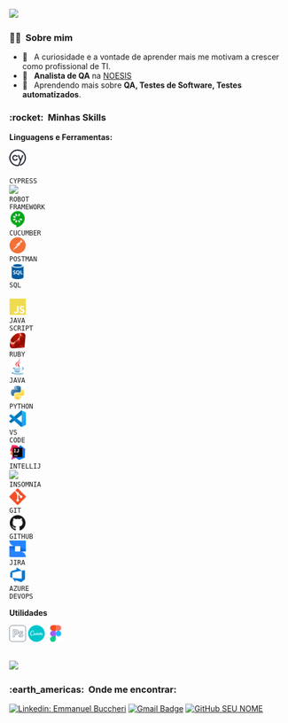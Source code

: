 
![](https://komarev.com/ghpvc/?username=emmanuelbuccheri&color=006bed)

<h3> 👨‍🦱 &nbsp;Sobre mim </h3>

- 🤔 &nbsp; A curiosidade e a vontade de aprender mais me motivam a crescer como profissional de TI.
- 💼 &nbsp; **Analista de QA** na <a href="https://www.noesis.pt/">NOESIS</a>
- 🌱 &nbsp; Aprendendo mais sobre **QA, Testes de Software, Testes automatizados**.

<h3> :rocket: &nbsp;Minhas Skills </h3>

**Linguagens e Ferramentas:**

  <code><img height="30" src="https://github.com/devicons/devicon/blob/master/icons/cypressio/cypressio-plain.svg"><figcaption>CYPRESS</figcaption></code>
  <code><img height="30" src="https://robotframework.org/img/RF.svg"><figcaption>ROBOT FRAMEWORK</figcaption></code>
  <code><img height="30" src="https://github.com/devicons/devicon/blob/master/icons/cucumber/cucumber-plain.svg"><figcaption>CUCUMBER</figcaption></code>
  <code><img height="30" src="https://github.com/devicons/devicon/blob/master/icons/postman/postman-plain.svg"><figcaption>POSTMAN</figcaption></code>
  <code><img height="30" src="https://github.com/devicons/devicon/blob/master/icons/azuresqldatabase/azuresqldatabase-plain.svg"><figcaption>SQL</figcaption></code>    
  <code><img height="30" src="https://github.com/devicons/devicon/blob/master/icons/javascript/javascript-plain.svg"><figcaption>JAVA SCRIPT</figcaption></code>
  <code><img height="30" src="https://github.com/devicons/devicon/blob/master/icons/ruby/ruby-original.svg"><figcaption>RUBY</figcaption></code>
  <code><img height="30" src="https://raw.githubusercontent.com/devicons/devicon/2ae2a900d2f041da66e950e4d48052658d850630/icons/java/java-original.svg"><figcaption>JAVA</figcaption></code>
  <code><img height="30" src="https://raw.githubusercontent.com/devicons/devicon/2ae2a900d2f041da66e950e4d48052658d850630/icons/python/python-original.svg"><figcaption>PYTHON</figcaption></code>
  <code><img height="30" src="https://raw.githubusercontent.com/devicons/devicon/2ae2a900d2f041da66e950e4d48052658d850630/icons/vscode/vscode-original.svg"><figcaption>VS CODE</figcaption></code>
  <code><img height="30" src="https://raw.githubusercontent.com/devicons/devicon/2ae2a900d2f041da66e950e4d48052658d850630/icons/intellij/intellij-original.svg"><figcaption>INTELLIJ</figcaption></code>
  <code><img height="30" src="https://cms-react-testing.cdn.prismic.io/cms-react-testing/fd794b96-f464-432b-b79a-bf99341b2143_insomnia-logo-bug.svg"><figcaption>INSOMNIA</figcaption></code> 
  <code><img height="30" src="https://raw.githubusercontent.com/devicons/devicon/2ae2a900d2f041da66e950e4d48052658d850630/icons/git/git-original.svg"><figcaption>GIT</figcaption></code>
  <code><img height="30" src="https://raw.githubusercontent.com/devicons/devicon/2ae2a900d2f041da66e950e4d48052658d850630/icons/github/github-original.svg"><figcaption>GITHUB</figcaption></code>
  <code><img height="30" src="https://github.com/devicons/devicon/blob/master/icons/jiraalign/jiraalign-original.svg"><figcaption>JIRA</figcaption></code>
    <code><img height="30" src="https://github.com/devicons/devicon/blob/master/icons/azuredevops/azuredevops-plain.svg"><figcaption>AZURE DEVOPS</figcaption></code>
    
**Utilidades**
 
  <code><img height="30" src="https://raw.githubusercontent.com/devicons/devicon/2ae2a900d2f041da66e950e4d48052658d850630/icons/photoshop/photoshop-line.svg"></code>
  <code><img height="30" src="https://raw.githubusercontent.com/devicons/devicon/2ae2a900d2f041da66e950e4d48052658d850630/icons/canva/canva-original.svg"></code>
  <code><img height="30" src="https://raw.githubusercontent.com/devicons/devicon/2ae2a900d2f041da66e950e4d48052658d850630/icons/figma/figma-original.svg"></code>

<br/>

<a href="https://github.com/emmanuelbuccheri">
  <img height="180em" src="https://github-readme-stats.vercel.app/api?username=emmanuelbuccheri&theme=dracula&show_icons=true" />
</a>

<br/>

<h3> :earth_americas: &nbsp;Onde me encontrar: </h3> 

[![Linkedin: Emmanuel Buccheri](https://img.shields.io/badge/-emmanuelbuccheri-blue?style=flat-square&logo=Linkedin&logoColor=white&link=https://www.linkedin.com/in/emmanuelbuccheri/)](https://www.linkedin.com/in/emmanuelbuccheri/)
[![Gmail Badge](https://img.shields.io/badge/-emma1909@gmail.com-006bed?style=flat-square&logo=Gmail&logoColor=white&link=mailto:emma1909@gmail.com)](mailto:emma1909@gmail.com)
[![GitHub SEU NOME]( https://img.shields.io/github/followers/emmanuelbuccheri?label=follow&style=social)](https://github.com/emmanuelbuccheri/)
